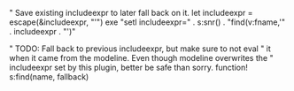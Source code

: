 " Save existing includeexpr to later fall back on it.
let includeexpr = escape(&includeexpr, "'")
exe "setl includeexpr=" . s:snr() . "find(v:fname,'" . includeexpr . "')"

" TODO: Fall back to previous includeexpr, but make sure to not eval
" it when it came from the modeline. Even though modeline overwrites the
" includeexpr set by this plugin, better be safe than sorry.
function! s:find(name, fallback)
